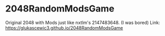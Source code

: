 # 2048RandomModsGame
Original 2048 with Mods just like nxtlm's 2147483648. (I was bored)
Link: https://glukascewic3.github.io/2048RandomModsGame
